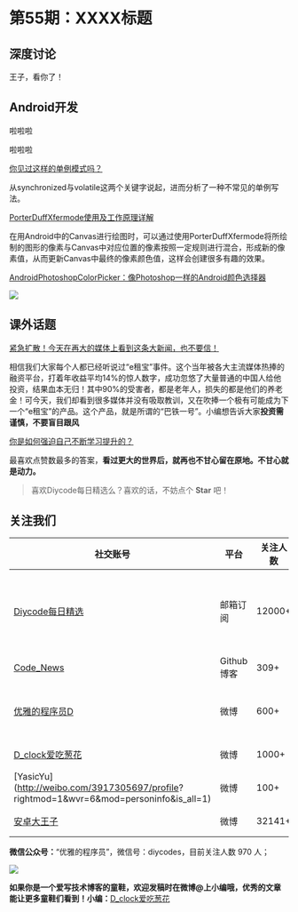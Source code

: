 # 第55期：XXXX标题

## 深度讨论

[]()

王子，看你了！

## Android开发

[]()

啦啦啦

[]()

啦啦啦

[你见过这样的单例模式吗？](http://mp.weixin.qq.com/s?__biz=MzA5MzI3NjE2MA==&mid=2650236548&idx=1&sn=b6c2e406b0b67874cd55a5638ef3c3c0&scene=1&srcid=0802DVnCp2PMe1pSKoFYu4ay#wechat_redirect)

从synchronized与volatile这两个关键字说起，进而分析了一种不常见的单例写法。

[PorterDuffXfermode使用及工作原理详解](http://blog.csdn.net/iispring/article/details/50472485)

在用Android中的Canvas进行绘图时，可以通过使用PorterDuffXfermode将所绘制的图形的像素与Canvas中对应位置的像素按照一定规则进行混合，形成新的像素值，从而更新Canvas中最终的像素颜色值，这样会创建很多有趣的效果。

[AndroidPhotoshopColorPicker：像Photoshop一样的Android颜色选择器](https://github.com/AzeeSoft/AndroidPhotoshopColorPicker)

![](https://github.com/AzeeSoft/AndroidPhotoshopColorPicker/blob/master/raw/screen_1.jpg?raw=true)

## 课外话题

[紧急扩散！今天在再大的媒体上看到这条大新闻，也不要信！](http://weibo.com/ttarticle/p/show?id=2309404004498552023211)

相信我们大家每个人都已经听说过“e租宝”事件。这个当年被各大主流媒体热捧的融资平台，打着年收益平均14%的惊人数字，成功忽悠了大量普通的中国人给他投资，结果血本无归！其中90%的受害者，都是老年人，损失的都是他们的养老金！可今天，我们却看到很多媒体并没有吸取教训，又在吹捧一个极有可能成为下一个“e租宝”的产品。这个产品，就是所谓的“巴铁一号”。小编想告诉大家**投资需谨慎，不要盲目跟风**

[你是如何强迫自己不断学习提升的？](https://www.zhihu.com/question/23475328)

最喜欢点赞数最多的答案，**看过更大的世界后，就再也不甘心留在原地。不甘心就是动力。**

> 喜欢Diycode每日精选么？喜欢的话，不妨点个 **Star** 吧！

## 关注我们

| 社交账号  |  平台  | 关注人数 | 说明 |
| -------- | -------- | -------- | -------- |
| [Diycode每日精选](http://list.qq.com/cgi-bin/qf_invite?id=d469993d2c888e971c0fbb2309c4d84256968386b126b967)|   邮箱订阅  | 12000+ | 每日分享一次Android、iOS、Swfit技术干货  |
| [Code_News](https://github.com/DiyCodes/code_news) |    Github博客  |309+ | 每日邮件推送列表  |
| [优雅的程序员D](http://weibo.com/u/5891258264) |   微博  | 600+ | 官方微博，每日分享开源信息  |
| [D_clock爱吃葱花](http://weibo.com/u/2480694892)  |   微博  | 1000+ | 日报发起人  |
|[YasicYu](http://weibo.com/3917305697/profile? rightmod=1&wvr=6&mod=personinfo&is_all=1)  |   微博  | 100+ | 日报发起人  |
|[安卓大王子](http://weibo.com/apkbus/)   |   微博  | 32141+ | 日报发起人  |



**微信公众号：**“优雅的程序员”，微信号：diycodes，目前关注人数 970 人；

![](http://upload-images.jianshu.io/upload_images/1846413-b42abfa70f909099.jpg?imageMogr2/auto-orient/strip%7CimageView2/2/w/1240)

**如果你是一个爱写技术博客的童鞋，欢迎发稿时在微博@上小编哦，优秀的文章能让更多童鞋们看到！小编：**[D_clock爱吃葱花](http://weibo.com/2480694892/profile?rightmod=1&wvr=6&mod=personinfo&is_all=1)